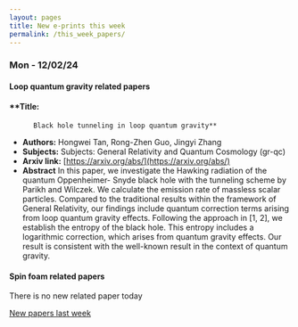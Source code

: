 ```yaml
---
layout: pages
title: New e-prints this week
permalink: /this_week_papers/
---
```




### Mon - 12/02/24

#### Loop quantum gravity related papers

#### **Title:
          Black hole tunneling in loop quantum gravity**
 - **Authors:** Hongwei Tan, Rong-Zhen Guo, Jingyi Zhang
 - **Subjects:** Subjects:
General Relativity and Quantum Cosmology (gr-qc)
 - **Arxiv link:** [https://arxiv.org/abs/](https://arxiv.org/abs/)
 - **Abstract**
 In this paper, we investigate the Hawking radiation of the quantum Oppenheimer- Snyde black hole with the tunneling scheme by Parikh and Wilczek. We calculate the emission rate of massless scalar particles. Compared to the traditional results within the framework of General Relativity, our findings include quantum correction terms arising from loop quantum gravity effects. Following the approach in [1, 2], we establish the entropy of the black hole. This entropy includes a logarithmic correction, which arises from quantum gravity effects. Our result is consistent with the well-known result in the context of quantum gravity. 

#### Spin foam related papers

There is no new related paper today 




[New papers last week]({{site.url}}/archived/weekly/pre-prints/2024/12/02/archived_weekly_papers.html)
